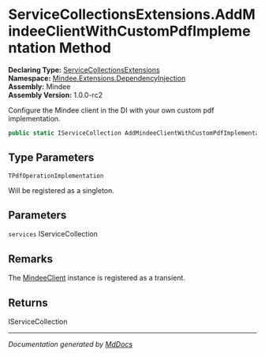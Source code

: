 ﻿<!--  
  <auto-generated>   
    The contents of this file were generated by a tool.  
    Changes to this file may be list if the file is regenerated  
  </auto-generated>   
-->

# ServiceCollectionsExtensions.AddMindeeClientWithCustomPdfImplementation Method

**Declaring Type:** [ServiceCollectionsExtensions](../index.md)  
**Namespace:** [Mindee.Extensions.DependencyInjection](../../index.md)  
**Assembly:** Mindee  
**Assembly Version:** 1.0.0\-rc2

Configure the Mindee client in the DI with your own custom pdf implementation.

```csharp
public static IServiceCollection AddMindeeClientWithCustomPdfImplementation<TPdfOperationImplementation>(this IServiceCollection services);
```

## Type Parameters

`TPdfOperationImplementation`

Will be registered as a singleton.

## Parameters

`services`  IServiceCollection

## Remarks

The [MindeeClient](../../../../MindeeClient/index.md) instance is registered as a transient.

## Returns

IServiceCollection

___

*Documentation generated by [MdDocs](https://github.com/ap0llo/mddocs)*
